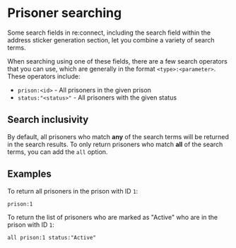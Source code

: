 # Prisoner searching

Some search fields in re:connect, including the search field within the
address sticker generation section, let you combine a variety of search
terms.

When searching using one of these fields, there are a few search operators
that you can use, which are generally in the format `<type>:<parameter>`.
These operators include:

- `prison:<id>` - All prisoners in the given prison
- `status:"<status>"` - All prisoners with the given status

## Search inclusivity

By default, all prisoners who match **any** of the search terms will be
returned in the search results. To only return prisoners who match **all**
of the search terms, you can add the `all` option.

## Examples

To return all prisoners in the prison with ID `1`: 

```
prison:1
```

To return the list of prisoners who are marked as "Active" who are in the
prison with ID `1`:

```
all prison:1 status:"Active"
```
